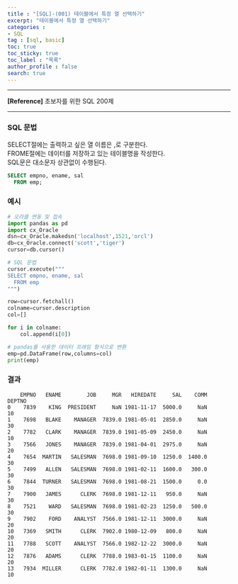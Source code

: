 ```yaml
---
title : "[SQL]-(001) 테이블에서 특정 열 선택하기"
excerpt: "테이블에서 특정 열 선택하기"
categories :
- SQL
tag : [sql, basic]
toc: true
toc_sticky: true
toc_label : "목록"
author_profile : false
search: true
---
```


---
**[Reference]** 초보자를 위한 SQL 200제

---
### SQL 문법
SELECT절에는 출력하고 싶은 열 이름은 ,로 구분한다.    
FROME절에는 데이터를 저장하고 있는 테이블명을 작성한다.  
SQL문은 대소문자 상관없이 수행된다.
```sql
SELECT empno, ename, sal
  FROM emp;
```


### 예시
```python
# 오라클 연동 및 접속
import pandas as pd
import cx_Oracle
dsn=cx_Oracle.makedsn('localhost',1521,'orcl')
db=cx_Oracle.connect('scott','tiger')
cursor=db.cursor()

# SQL 문법
cursor.execute("""
SELECT empno, ename, sal
  FROM emp
""")

row=cursor.fetchall()
colname=cursor.description
col=[]

for i in colname:
    col.append(i[0])

# pandas를 사용한 데이터 프레임 형식으로 변환
emp=pd.DataFrame(row,columns=col)
print(emp)
```
### 결과

        EMPNO   ENAME        JOB     MGR   HIREDATE     SAL    COMM  DEPTNO
    0    7839    KING  PRESIDENT     NaN 1981-11-17  5000.0     NaN      10
    1    7698   BLAKE    MANAGER  7839.0 1981-05-01  2850.0     NaN      30
    2    7782   CLARK    MANAGER  7839.0 1981-05-09  2450.0     NaN      10
    3    7566   JONES    MANAGER  7839.0 1981-04-01  2975.0     NaN      20
    4    7654  MARTIN   SALESMAN  7698.0 1981-09-10  1250.0  1400.0      30
    5    7499   ALLEN   SALESMAN  7698.0 1981-02-11  1600.0   300.0      30
    6    7844  TURNER   SALESMAN  7698.0 1981-08-21  1500.0     0.0      30
    7    7900   JAMES      CLERK  7698.0 1981-12-11   950.0     NaN      30
    8    7521    WARD   SALESMAN  7698.0 1981-02-23  1250.0   500.0      30
    9    7902    FORD    ANALYST  7566.0 1981-12-11  3000.0     NaN      20
    10   7369   SMITH      CLERK  7902.0 1980-12-09   800.0     NaN      20
    11   7788   SCOTT    ANALYST  7566.0 1982-12-22  3000.0     NaN      20
    12   7876   ADAMS      CLERK  7788.0 1983-01-15  1100.0     NaN      20
    13   7934  MILLER      CLERK  7782.0 1982-01-11  1300.0     NaN      10
    

